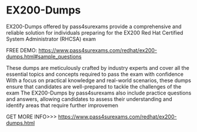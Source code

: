 # EX200-Dumps
 EX200-Dumps offered by pass4surexams provide a comprehensive and reliable solution for individuals preparing for the EX200 Red Hat Certified System Administrator (RHCSA) exam 

FREE DEMO: https://www.pass4surexams.com/redhat/ex200-dumps.html#sample_questions

These dumps are meticulously crafted by industry experts and cover all the essential topics and concepts required to pass the exam with confidence With a focus on practical knowledge and real-world scenarios, these dumps ensure that candidates are well-prepared to tackle the challenges of the exam The EX200-Dumps by pass4surexams also include practice questions and answers, allowing candidates to assess their understanding and identify areas that require further improvemen

GET MORE INFO>>> https://www.pass4surexams.com/redhat/ex200-dumps.html
